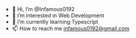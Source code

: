 - 👋 Hi, I’m @Infamous0192
- 👀 I’m interested in Web Development
- 🌱 I’m currently learning Typescript
- 📫 How to reach me infamous0192@gmail.com

<!---
Infamous0192/Infamous0192 is a ✨ special ✨ repository because its `README.md` (this file) appears on your GitHub profile.
You can click the Preview link to take a look at your changes.
--->
